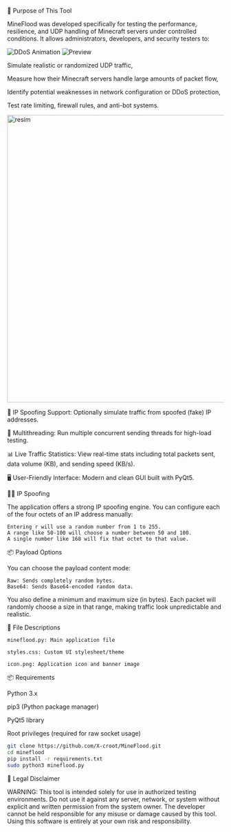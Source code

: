 🎯 Purpose of This Tool

MineFlood was developed specifically for testing the performance, resilience, and UDP handling of Minecraft servers under controlled conditions. It allows administrators, developers, and security testers to:

![DDoS Animation](https://media.tenor.com/XezrWD0BBK0AAAAM/void-downers-hacker-ddos-incoming.gif) ![Preview](https://media.tenor.com/Ufy_tbBg32YAAAAM/spin-villager.gif)


Simulate realistic or randomized UDP traffic,

Measure how their Minecraft servers handle large amounts of packet flow,

Identify potential weaknesses in network configuration or DDoS protection,

Test rate limiting, firewall rules, and anti-bot systems.

<img width="855" height="668" alt="resim" src="https://github.com/user-attachments/assets/deabb99a-800e-41a8-a64b-0c89073c759c" />


 🧠 IP Spoofing Support: Optionally simulate traffic from spoofed (fake) IP addresses.

🔢 Multithreading: Run multiple concurrent sending threads for high-load testing.

📊 Live Traffic Statistics: View real-time stats including total packets sent, data volume (KB), and sending speed (KB/s).

🖥️ User-Friendly Interface: Modern and clean GUI built with PyQt5.

🕵️‍♂️ IP Spoofing

The application offers a strong IP spoofing engine. You can configure each of the four octets of an IP address manually:

    Entering r will use a random number from 1 to 255.
    A range like 50-100 will choose a number between 50 and 100.
    A single number like 168 will fix that octet to that value.

📦 Payload Options

You can choose the payload content mode:

    Raw: Sends completely random bytes.
    Base64: Sends Base64-encoded random data.

You also define a minimum and maximum size (in bytes). Each packet will randomly choose a size in that range, making traffic look unpredictable and realistic.


📁 File Descriptions

    mineflood.py: Main application file

    styles.css: Custom UI stylesheet/theme

    icon.png: Application icon and banner image


📦 Requirements

Python 3.x

pip3 (Python package manager)

PyQt5 library

Root privileges (required for raw socket usage)


```bash
git clone https://github.com/X-croot/MineFlood.git
cd mineflood
pip install -r requirements.txt
sudo python3 mineflood.py
```





🔐 Legal Disclaimer

WARNING: This tool is intended solely for use in authorized testing environments. Do not use it against any server, network, or system without explicit and written permission from the system owner. The developer cannot be held responsible for any misuse or damage caused by this tool. Using this software is entirely at your own risk and responsibility.
